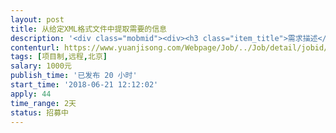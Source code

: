 ```yaml
---                
layout: post       
title: 从给定XML格式文件中提取需要的信息           
description: '<div class="mobmid"><div><h3 class="item_title">需求描述</h3><p>给定XML文件格式定义<br/>根据定义，使用c#读XML文件；<br/>根据要求，读取指定的element的值；<br/>将所读取的值以给定的类List返回；<br/> <br/>目前有三个XML文件格式，大同小异。</p></div><!--info end--></div>'     
contenturl: https://www.yuanjisong.com/Webpage/Job/../Job/detail/jobid/101595      
tags: [项目制,远程,北京]            
salary: 1000元          
publish_time: '已发布 20 小时'         
start_time: '2018-06-21 12:12:02'           
apply: 44                   
time_range: 2天              
status: 招募中                  
---                 
```

